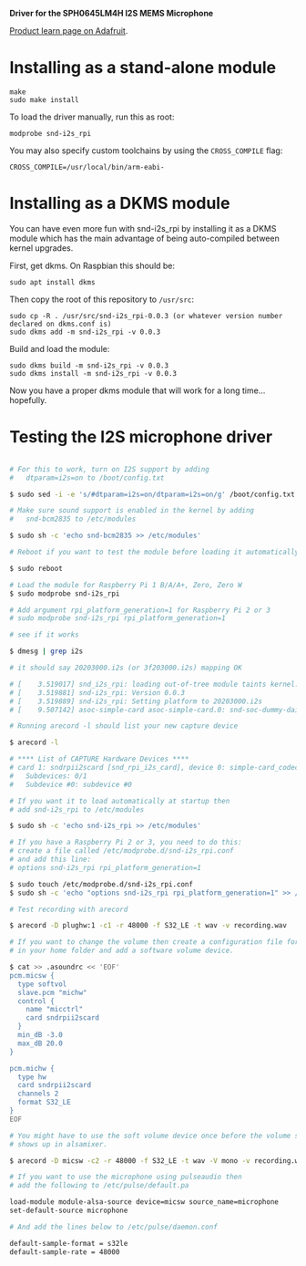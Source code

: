 **Driver for the SPH0645LM4H I2S MEMS Microphone**

[Product learn page on Adafruit](https://learn.adafruit.com/adafruit-i2s-mems-microphone-breakout/overview).


Installing as a stand-alone module
==============================================================================

    make
    sudo make install

To load the driver manually, run this as root:

    modprobe snd-i2s_rpi

You may also specify custom toolchains by using the `CROSS_COMPILE` flag:

    CROSS_COMPILE=/usr/local/bin/arm-eabi-


Installing as a DKMS module
==============================================================================

You can have even more fun with snd-i2s\_rpi by installing it as a DKMS module
which has the main advantage of being auto-compiled between kernel upgrades.

First, get dkms. On Raspbian this should be:

	sudo apt install dkms

Then copy the root of this repository to `/usr/src`:

	sudo cp -R . /usr/src/snd-i2s_rpi-0.0.3 (or whatever version number declared on dkms.conf is)
	sudo dkms add -m snd-i2s_rpi -v 0.0.3

Build and load the module:

	sudo dkms build -m snd-i2s_rpi -v 0.0.3
	sudo dkms install -m snd-i2s_rpi -v 0.0.3

Now you have a proper dkms module that will work for a long time... hopefully.


Testing the I2S microphone driver
==============================================================================

```bash

# For this to work, turn on I2S support by adding
#   dtparam=i2s=on to /boot/config.txt

$ sudo sed -i -e 's/#dtparam=i2s=on/dtparam=i2s=on/g' /boot/config.txt

# Make sure sound support is enabled in the kernel by adding
#   snd-bcm2835 to /etc/modules

$ sudo sh -c 'echo snd-bcm2835 >> /etc/modules'

# Reboot if you want to test the module before loading it automatically

$ sudo reboot

# Load the module for Raspberry Pi 1 B/A/A+, Zero, Zero W
$ sudo modprobe snd-i2s_rpi

# Add argument rpi_platform_generation=1 for Raspberry Pi 2 or 3
# sudo modprobe snd-i2s_rpi rpi_platform_generation=1

# see if it works

$ dmesg | grep i2s

# it should say 20203000.i2s (or 3f203000.i2s) mapping OK

# [    3.519017] snd_i2s_rpi: loading out-of-tree module taints kernel.
# [    3.519881] snd-i2s_rpi: Version 0.0.3
# [    3.519889] snd-i2s_rpi: Setting platform to 20203000.i2s
# [    9.507142] asoc-simple-card asoc-simple-card.0: snd-soc-dummy-dai <-> 20203000.i2s mapping ok

# Running arecord -l should list your new capture device

$ arecord -l

# **** List of CAPTURE Hardware Devices ****
# card 1: sndrpii2scard [snd_rpi_i2s_card], device 0: simple-card_codec_link snd-soc-dummy-dai-0 [simple-card_codec_link snd-soc-dummy-dai-0]
#   Subdevices: 0/1
#   Subdevice #0: subdevice #0

# If you want it to load automatically at startup then
# add snd-i2s_rpi to /etc/modules

$ sudo sh -c 'echo snd-i2s_rpi >> /etc/modules'

# If you have a Raspberry Pi 2 or 3, you need to do this:
# create a file called /etc/modprobe.d/snd-i2s_rpi.conf
# and add this line:
# options snd-i2s_rpi rpi_platform_generation=1

$ sudo touch /etc/modprobe.d/snd-i2s_rpi.conf
$ sudo sh -c 'echo "options snd-i2s_rpi rpi_platform_generation=1" >> /etc/modprobe.d/snd-i2s_rpi.conf'

# Test recording with arecord

$ arecord -D plughw:1 -c1 -r 48000 -f S32_LE -t wav -v recording.wav

# If you want to change the volume then create a configuration file for ALSA
# in your home folder and add a software volume device.

$ cat >> .asoundrc << 'EOF'
pcm.micsw {
  type softvol
  slave.pcm "michw"
  control {
    name "micctrl"
    card sndrpii2scard
  }
  min_dB -3.0
  max_dB 20.0
}

pcm.michw {
  type hw
  card sndrpii2scard
  channels 2
  format S32_LE
}
EOF

# You might have to use the soft volume device once before the volume slider
# shows up in alsamixer.

$ arecord -D micsw -c2 -r 48000 -f S32_LE -t wav -V mono -v recording.wav

# If you want to use the microphone using pulseaudio then
# add the following to /etc/pulse/default.pa

load-module module-alsa-source device=micsw source_name=microphone
set-default-source microphone

# And add the lines below to /etc/pulse/daemon.conf

default-sample-format = s32le
default-sample-rate = 48000

```


